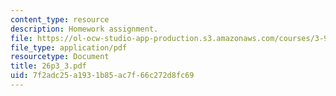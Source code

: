 ```yaml
---
content_type: resource
description: Homework assignment.
file: https://ol-ocw-studio-app-production.s3.amazonaws.com/courses/3-91-mechanical-behavior-of-plastics-spring-2007/7f2adc25a1931b85ac7f66c272d8fc69_26p3_3.pdf
file_type: application/pdf
resourcetype: Document
title: 26p3_3.pdf
uid: 7f2adc25-a193-1b85-ac7f-66c272d8fc69
---
```

